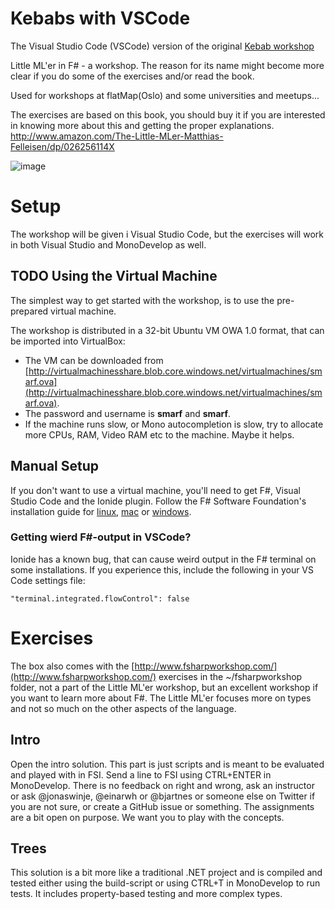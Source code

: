 # Kebabs with VSCode
The Visual Studio Code (VSCode) version of the original [Kebab workshop](https://github.com/bjartwolf/Kebab)

Little ML'er in F# - a workshop.
The reason for its name might become more clear if you do some of the exercises and/or read the book.

Used for workshops at flatMap(Oslo) and some universities and meetups...

The exercises are based on this book, you should buy it if you are interested in knowing more about this and getting the proper explanations. 
http://www.amazon.com/The-Little-MLer-Matthias-Felleisen/dp/026256114X

![image](https://mitpress.mit.edu/sites/default/files/9780262561143.jpg)

# Setup

The workshop will be given i Visual Studio Code, but the exercises will work in both Visual Studio and MonoDevelop as well.

## TODO Using the Virtual Machine

The simplest way to get started with the workshop, is to use the pre-prepared virtual machine.

The workshop is distributed in a 32-bit Ubuntu VM OWA 1.0 format, that can be imported into VirtualBox: 
* The VM can be downloaded from [http://virtualmachinesshare.blob.core.windows.net/virtualmachines/smarf.ova](http://virtualmachinesshare.blob.core.windows.net/virtualmachines/smarf.ova).
* The password and username is **smarf** and **smarf**.
* If the machine runs slow, or Mono autocompletion is slow, try to allocate more CPUs, RAM, Video RAM etc to the machine. Maybe it helps.
 
## Manual Setup

If you don't want to use a virtual machine, you'll need to get F#, Visual Studio Code and the Ionide plugin.
Follow the F# Software Foundation's installation guide for [linux](http://fsharp.org/use/linux/), [mac](http://fsharp.org/use/mac/) or [windows](http://fsharp.org/use/windows/).

### Getting wierd F#-output in VSCode?

Ionide has a known bug, that can cause weird output in the F# terminal on some installations.
If you experience this, include the following in your VS Code settings file:

    "terminal.integrated.flowControl": false

# Exercises

The box also comes with the [http://www.fsharpworkshop.com/](http://www.fsharpworkshop.com/) exercises in the ~/fsharpworkshop folder, not a part of the Little ML'er workshop, but an excellent workshop if you want to learn more about F#. The Little ML'er focuses more on types and not so much on the other aspects of the language.

## Intro

Open the intro solution. This part is just scripts and is meant to be evaluated and played with in FSI. Send a line to FSI using CTRL+ENTER in MonoDevelop. There is no feedback on right and wrong, ask an instructor or ask @jonaswinje, @einarwh or @bjartnes or someone else on Twitter if  you are not sure, or create a GitHub issue or something. The assignments are a bit open on purpose. We want you to play with the concepts.

## Trees

This solution is a bit more like a traditional .NET project and is compiled and tested either using the build-script or using CTRL+T in MonoDevelop to run tests. It includes property-based testing and more complex types.
